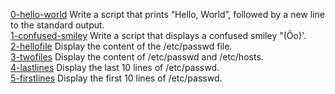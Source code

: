 [0-hello-world](./0-hello_world) Write a script that prints “Hello, World”, followed by a new line to the standard output.  
[1-confused-smiley](/1-confused_smiley ) Write a script that displays a confused smiley "(Ôo)'.  
[2-hellofile](./2-hellofile) Display the content of the /etc/passwd file.  
[3-twofiles](./3-twofiles) Display the content of /etc/passwd and /etc/hosts.  
[4-lastlines](./4-lastlines) Display the last 10 lines of /etc/passwd.  
[5-firstlines](./5-firstlines) Display the first 10 lines of /etc/passwd.  
  

